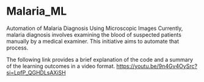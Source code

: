 # Malaria_ML
Automation of Malaria Diagnosis Using Microscopic Images
Currently, malaria diagnosis involves examining the blood of suspected patients manually by a medical examiner. This initiative aims to automate that process.

The following link provides a brief explanation of the code and a summary of the learning outcomes in a video format.
https://youtu.be/9n4Gv4OySrc?si=LpfP_QGHDLsAXiSH
